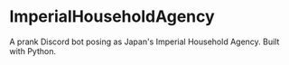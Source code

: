 # ImperialHouseholdAgency
A prank Discord bot posing as Japan's Imperial Household Agency. Built with Python.
